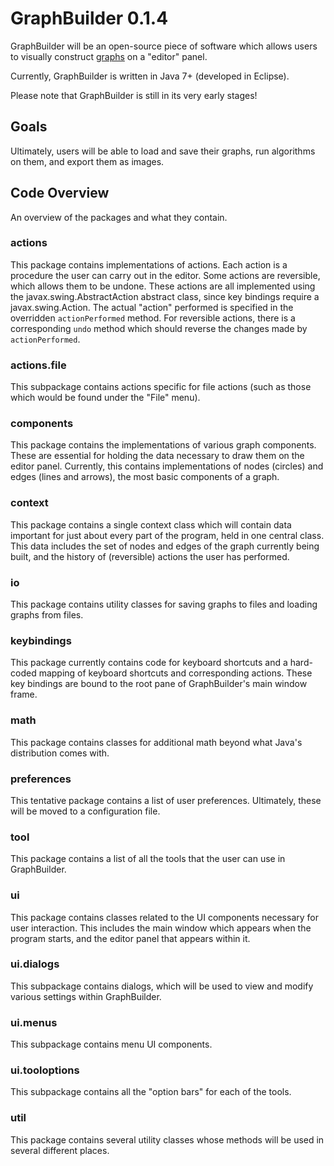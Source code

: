 # GraphBuilder 0.1.4

GraphBuilder will be an open-source piece of software which allows users to visually construct [graphs](https://en.wikipedia.org/wiki/Graph_(abstract_data_type)) on a "editor" panel.

Currently, GraphBuilder is written in Java 7+ (developed in Eclipse).

Please note that GraphBuilder is still in its very early stages!

## Goals

Ultimately, users will be able to load and save their graphs, run algorithms on them, and export them as images.

## Code Overview

An overview of the packages and what they contain.

### actions

This package contains implementations of actions. Each action is a procedure the user can carry out in the editor. Some actions are reversible, which allows them to be undone. These actions are all implemented using the javax.swing.AbstractAction abstract class, since key bindings require a javax.swing.Action. The actual "action" performed is specified in the overridden `actionPerformed` method. For reversible actions, there is a corresponding `undo` method which should reverse the changes made by `actionPerformed`.

### actions.file

This subpackage contains actions specific for file actions (such as those which would be found under the "File" menu).

### components

This package contains the implementations of various graph components. These are essential for holding the data necessary to draw them on the editor panel. Currently, this contains implementations of nodes (circles) and edges (lines and arrows), the most basic components of a graph.

### context

This package contains a single context class which will contain data important for just about every part of the program, held in one central class. This data includes the set of nodes and edges of the graph currently being built, and the history of (reversible) actions the user has performed.

### io

This package contains utility classes for saving graphs to files and loading graphs from files.

### keybindings

This package currently contains code for keyboard shortcuts and a hard-coded mapping of keyboard shortcuts and corresponding actions. These key bindings are bound to the root pane of GraphBuilder's main window frame.

### math

This package contains classes for additional math beyond what Java's distribution comes with.

### preferences

This tentative package contains a list of user preferences. Ultimately, these will be moved to a configuration file.

### tool

This package contains a list of all the tools that the user can use in GraphBuilder.

### ui

This package contains classes related to the UI components necessary for user interaction. This includes the main window which appears when the program starts, and the editor panel that appears within it.

### ui.dialogs

This subpackage contains dialogs, which will be used to view and modify various settings within GraphBuilder.

### ui.menus

This subpackage contains menu UI components.

### ui.tooloptions

This subpackage contains all the "option bars" for each of the tools.

### util

This package contains several utility classes whose methods will be used in several different places.
